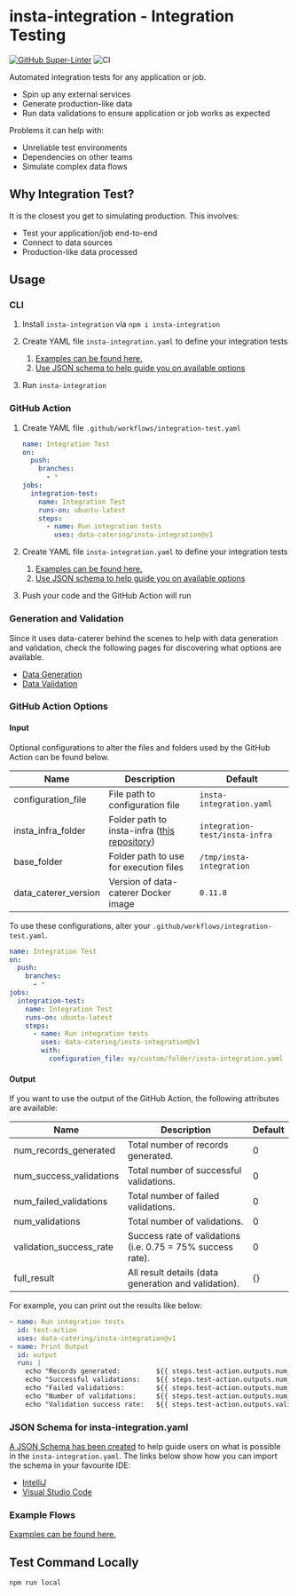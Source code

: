 # insta-integration - Integration Testing

[![GitHub Super-Linter](https://github.com/actions/insta-integration/actions/workflows/linter.yml/badge.svg)](https://github.com/super-linter/super-linter)
![CI](https://github.com/actions/insta-integration/actions/workflows/ci.yml/badge.svg)

Automated integration tests for any application or job.

- Spin up any external services
- Generate production-like data
- Run data validations to ensure application or job works as expected

Problems it can help with:

- Unreliable test environments
- Dependencies on other teams
- Simulate complex data flows

## Why Integration Test?

It is the closest you get to simulating production. This involves:

- Test your application/job end-to-end
- Connect to data sources
- Production-like data processed

## Usage

### CLI

1. Install `insta-integration` via `npm i insta-integration`
1. Create YAML file `insta-integration.yaml` to define your integration tests

   1. [Examples can be found here.](example)
   1. [Use JSON schema to help guide you on available options](#json-schema-for-insta-integrationyaml)

1. Run `insta-integration`

### GitHub Action

1. Create YAML file `.github/workflows/integration-test.yaml`

   ```yaml
   name: Integration Test
   on:
     push:
       branches:
         - *
   jobs:
     integration-test:
       name: Integration Test
       runs-on: ubuntu-latest
       steps:
         - name: Run integration tests
           uses: data-catering/insta-integration@v1
   ```

1. Create YAML file `insta-integration.yaml` to define your integration tests

   1. [Examples can be found here.](example)
   1. [Use JSON schema to help guide you on available options](#json-schema-for-insta-integrationyaml)

1. Push your code and the GitHub Action will run

### Generation and Validation

Since it uses data-caterer behind the scenes to help with data generation and
validation, check the following pages for discovering what options are
available.

- [Data Generation](https://data.catering/setup/generator/data-generator/)
- [Data Validation](https://data.catering/setup/validation/)

### GitHub Action Options

#### Input

Optional configurations to alter the files and folders used by the GitHub Action
can be found below.

| Name                 | Description                                                                                  | Default                        |
| -------------------- | -------------------------------------------------------------------------------------------- | ------------------------------ |
| configuration_file   | File path to configuration file                                                              | `insta-integration.yaml`       |
| insta_infra_folder   | Folder path to insta-infra ([this repository](https://github.com/data-catering/insta-infra)) | `integration-test/insta-infra` |
| base_folder          | Folder path to use for execution files                                                       | `/tmp/insta-integration`       |
| data_caterer_version | Version of data-caterer Docker image                                                         | `0.11.8`                       |

To use these configurations, alter your
`.github/workflows/integration-test.yaml`.

```yaml
name: Integration Test
on:
  push:
    branches:
      - *
jobs:
  integration-test:
    name: Integration Test
    runs-on: ubuntu-latest
    steps:
      - name: Run integration tests
        uses: data-catering/insta-integration@v1
        with:
          configuration_file: my/custom/folder/insta-integration.yaml
```

#### Output

If you want to use the output of the GitHub Action, the following attributes are
available:

| Name                    | Description                                                 | Default |
| ----------------------- | ----------------------------------------------------------- | ------- |
| num_records_generated   | Total number of records generated.                          | 0       |
| num_success_validations | Total number of successful validations.                     | 0       |
| num_failed_validations  | Total number of failed validations.                         | 0       |
| num_validations         | Total number of validations.                                | 0       |
| validation_success_rate | Success rate of validations (i.e. 0.75 = 75% success rate). | 0       |
| full_result             | All result details (data generation and validation).        | {}      |

For example, you can print out the results like below:

```yaml
- name: Run integration tests
  id: test-action
  uses: data-catering/insta-integration@v1
- name: Print Output
  id: output
  run: |
    echo "Records generated:         ${{ steps.test-action.outputs.num_records_generated }}"
    echo "Successful validations:    ${{ steps.test-action.outputs.num_success_validations }}"
    echo "Failed validations:        ${{ steps.test-action.outputs.num_failed_validations }}"
    echo "Number of validations:     ${{ steps.test-action.outputs.num_validations }}"
    echo "Validation success rate:   ${{ steps.test-action.outputs.validation_success_rate }}"
```

### JSON Schema for insta-integration.yaml

[A JSON Schema has been created](schema/insta-integration-config-latest.json) to
help guide users on what is possible in the `insta-integration.yaml`. The links
below show how you can import the schema in your favourite IDE:

- [IntelliJ](https://www.jetbrains.com/help/idea/json.html#ws_json_schema_add_custom)
- [Visual Studio Code](https://code.visualstudio.com/docs/languages/json#_json-schemas-and-settings)

### Example Flows

[Examples can be found here.](example)

## Test Command Locally

```shell
npm run local
```
